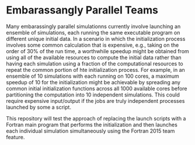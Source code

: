 Embarassangly Parallel Teams
============================
Many embarassingly parallel simulationns currently involve 
launching an ensemble of simulations, each running the same 
executable program on different unique initial data.  In 
a scenario in which the initialization process involves
some common calculation that is expensive, e.g., taking
on the order of 30% of the run time, a worthwhile speedup
might be obtained from using all of the available resources
to compute the initial data rather than having each simulation
using a fraction of the computational resources to repeat the
common portion of hte initialization process.  For example,
in an ensemble of 10 simulations with each running on 100 cores,
a maximum speedup of 10 for the initialization might be achievable 
by spreading any common initial initialization functions across
all 1000 available cores before partitioning the computation into
10 independent simulations.   This could require expensive 
input/output if the jobs are truly independent processes launched
by some a script. 

This repository will test the approach of replacing the launch
scripts with a Fortran main program that performs the initialization
and then launches each individual simulation simultaneously using 
the Fortran 2015 team feature.
